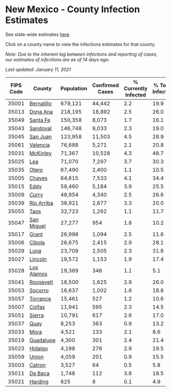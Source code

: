 # New Mexico - County Infection Estimates

See state-wide estimates [here](/infections/us-nm).

Click on a county name to view the infections estimates for that county.

*Note: Due to the inherent lag between infections and reporting of cases, our estimates of infections are as of 14 days ago.*

*Last updated: January 11, 2021*

|   FIPS Code |                   County |   Population |   Confirmed Cases |   % Currently Infected |   % Total Infected |
|-------------|--------------------------|--------------|-------------------|------------------------|--------------------|
|       35001 | [Bernalillo](bernalillo) |      679,121 |            44,442 |                    2.2 |               19.9 |
|       35013 |     [Dona Ana](dona-ana) |      218,195 |            18,892 |                    2.5 |               26.0 |
|       35049 |     [Santa Fe](santa-fe) |      150,358 |             8,073 |                    1.7 |               16.1 |
|       35043 |     [Sandoval](sandoval) |      146,748 |             9,033 |                    2.3 |               19.0 |
|       35045 |     [San Juan](san-juan) |      123,958 |            11,503 |                    4.5 |               28.9 |
|       35061 |     [Valencia](valencia) |       76,688 |             5,271 |                    2.1 |               20.8 |
|       35031 |     [McKinley](mckinley) |       71,367 |            10,528 |                    4.3 |               48.7 |
|       35025 |               [Lea](lea) |       71,070 |             7,297 |                    3.7 |               30.3 |
|       35035 |           [Otero](otero) |       67,490 |             2,400 |                    1.1 |               10.5 |
|       35005 |         [Chaves](chaves) |       64,615 |             7,533 |                    4.1 |               34.4 |
|       35015 |             [Eddy](eddy) |       58,460 |             5,184 |                    3.9 |               25.5 |
|       35009 |           [Curry](curry) |       48,954 |             4,340 |                    2.5 |               26.6 |
|       35039 | [Rio Arriba](rio-arriba) |       38,921 |             2,677 |                    3.3 |               20.0 |
|       35055 |             [Taos](taos) |       32,723 |             1,262 |                    1.1 |               11.7 |
|       35047 | [San Miguel](san-miguel) |       27,277 |               954 |                    1.8 |               10.2 |
|       35017 |           [Grant](grant) |       26,998 |             1,094 |                    2.5 |               11.6 |
|       35006 |         [Cibola](cibola) |       26,675 |             2,415 |                    2.9 |               28.1 |
|       35029 |             [Luna](luna) |       23,709 |             2,505 |                    2.3 |               31.6 |
|       35027 |       [Lincoln](lincoln) |       19,572 |             1,153 |                    1.9 |               17.4 |
|       35028 | [Los Alamos](los-alamos) |       19,369 |               346 |                    1.1 |                5.1 |
|       35041 |   [Roosevelt](roosevelt) |       18,500 |             1,625 |                    2.9 |               26.0 |
|       35053 |       [Socorro](socorro) |       16,637 |             1,002 |                    1.6 |               18.8 |
|       35057 |     [Torrance](torrance) |       15,461 |               527 |                    1.2 |               10.6 |
|       35007 |         [Colfax](colfax) |       11,941 |               595 |                    2.3 |               14.5 |
|       35051 |         [Sierra](sierra) |       10,791 |               617 |                    2.6 |               17.0 |
|       35037 |             [Quay](quay) |        8,253 |               363 |                    0.9 |               13.2 |
|       35033 |             [Mora](mora) |        4,521 |               133 |                    2.1 |                8.6 |
|       35019 |   [Guadalupe](guadalupe) |        4,300 |               301 |                    2.4 |               21.4 |
|       35023 |       [Hidalgo](hidalgo) |        4,198 |               276 |                    2.9 |               19.5 |
|       35059 |           [Union](union) |        4,059 |               201 |                    0.9 |               15.5 |
|       35003 |         [Catron](catron) |        3,527 |                64 |                    0.5 |                5.8 |
|       35011 |       [De Baca](de-baca) |        1,748 |               112 |                    3.8 |               18.5 |
|       35021 |       [Harding](harding) |          625 |                 8 |                    0.1 |                4.9 |